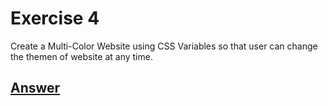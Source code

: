 # Exercise 4
Create a Multi-Color Website using CSS Variables so that user can change the themen of website at any time.

## [Answer](/Exercises/Ex4/ans.md)